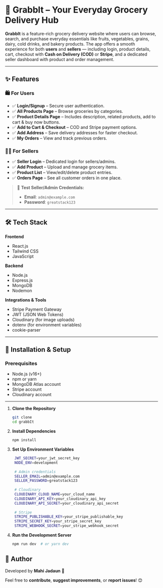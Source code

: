 # 🛒 GrabbIt – Your Everyday Grocery Delivery Hub

**GrabbIt** is a feature-rich grocery delivery website where users can browse, search, and purchase everyday essentials like fruits, vegetables, grains, dairy, cold drinks, and bakery products. The app offers a smooth experience for both **users** and **sellers** — including login, product details, cart, checkout with **Cash on Delivery (COD)** or **Stripe**, and a dedicated seller dashboard with product and order management.

---

## ✨ Features

### 🛍️ For Users
- ✅ **Login/Signup** – Secure user authentication.
- ✅ **All Products Page** – Browse groceries by categories.
- ✅ **Product Details Page** – Includes description, related products, add to cart & buy now buttons.
- ✅ **Add to Cart & Checkout** – COD and Stripe payment options.
- ✅ **Add Address** – Save delivery addresses for faster checkout.
- ✅ **My Orders** – View and track previous orders.

### 🧑‍💼 For Sellers
- ✅ **Seller Login** – Dedicated login for sellers/admins.
- ✅ **Add Product** – Upload and manage grocery items.
- ✅ **Product List** – View/edit/delete product entries.
- ✅ **Orders Page** – See all customer orders in one place.

> 🔐 **Test Seller/Admin Credentials:**
> - **Email**: `admin@example.com`  
> - **Password**: `greatstack123`

---

## 🛠️ Tech Stack

**Frontend**
- React.js  
- Tailwind CSS  
- JavaScript

**Backend**
- Node.js  
- Express.js  
- MongoDB  
- Nodemon

**Integrations & Tools**
- Stripe Payment Gateway  
- JWT (JSON Web Tokens)  
- Cloudinary (for image uploads)  
- dotenv (for environment variables)  
- cookie-parser

---

## 🚀 Installation & Setup

### Prerequisites
- Node.js (v16+)
- npm or yarn
- MongoDB Atlas account
- Stripe account
- Cloudinary account

---

1. **Clone the Repository**  
   ```sh
   git clone 
   cd grabbIt
2. **Install Dependencies**
   ```sh
   npm install
3. **Set Up Environment Variables**
   ```sh
    JWT_SECRET=your_jwt_secret_key
    NODE_ENV=development
    
    # Admin credentials
    SELLER_EMAIL=admin@example.com
    SELLER_PASSWORD=greatstack123
    
    # Cloudinary
    CLOUDINARY_CLOUD_NAME=your_cloud_name
    CLOUDINARY_API_KEY=your_cloudinary_api_key
    CLOUDINARY_API_SECRET=your_cloudinary_api_secret
    
    # Stripe
    STRIPE_PUBLISHABLE_KEY=your_stripe_publishable_key
    STRIPE_SECRET_KEY=your_stripe_secret_key
    STRIPE_WEBHOOK_SECRET=your_stripe_webhook_secret

4. **Run the Development Server**
   ```sh
   npm run dev  # or yarn dev

## 👤 Author  

Developed by **Mahi Jadaun** 🚀  

Feel free to **contribute**, **suggest improvements**, or **report issues**! 😊  


